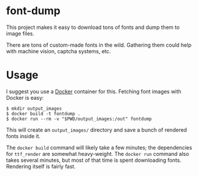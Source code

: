 # font-dump

This project makes it easy to download tons of fonts and dump them to image files.

There are tons of custom-made fonts in the wild. Gathering them could help with machine vision, captcha systems, etc.

# Usage

I suggest you use a [Docker](https://www.docker.com) container for this. Fetching font images with Docker is easy:

```
$ mkdir output_images
$ docker build -t fontdump .
$ docker run --rm -v "$PWD/output_images:/out" fontdump
```

This will create an `output_images/` directory and save a bunch of rendered fonts inside it.

The `docker build` command will likely take a few minutes; the dependencies for `ttf_render` are somewhat heavy-weight. The `docker run` command also takes several minutes, but most of that time is spent downloading fonts. Rendering itself is fairly fast.
